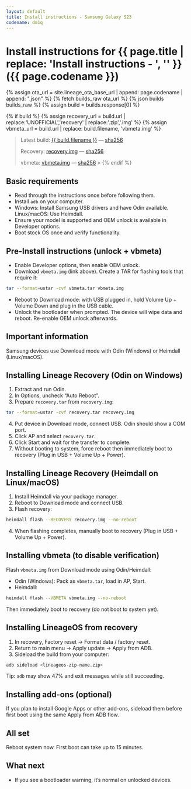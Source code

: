 ```yaml
---
layout: default
title: Install instructions - Samsung Galaxy S23
codename: dm1q
---
```


# Install instructions for {{ page.title | replace: 'Install instructions - ', '' }} ({{ page.codename }})

{% assign ota_url = site.lineage_ota_base_url | append: page.codename | append: ".json" %}
{% fetch builds_raw ota_url %}
{% json builds builds_raw %}
{% assign build = builds.response[0] %}

{% if build %}
{% assign recovery_url = build.url | replace:'UNOFFICIAL','recovery' | replace:'.zip','.img' %}
{% assign vbmeta_url = build.url | replace: build.filename, 'vbmeta.img' %}

> Latest build: <a href="{{ build.url }}">{{ build.filename }}</a> — <a href="{{ build.url }}.sha256">sha256</a>
>
> Recovery: <a href="{{ recovery_url }}">recovery.img</a> — <a href="{{ recovery_url }}.sha256">sha256</a>
>
> vbmeta: <a href="{{ vbmeta_url }}">vbmeta.img</a> — <a href="{{ vbmeta_url }}.sha256">sha256</a> > {% endif %}

## Basic requirements

- Read through the instructions once before following them.
- Install `adb` on your computer.
- Windows: Install Samsung USB drivers and have Odin available. Linux/macOS: Use Heimdall.
- Ensure your model is supported and OEM unlock is available in Developer options.
- Boot stock OS once and verify functionality.

## Pre-Install instructions (unlock + vbmeta)

- Enable Developer options, then enable OEM unlock.
- Download `vbmeta.img` (link above). Create a TAR for flashing tools that require it:

```bash
tar --format=ustar -cvf vbmeta.tar vbmeta.img
```

- Reboot to Download mode: with USB plugged in, hold Volume Up + Volume Down and plug in the USB cable.
- Unlock the bootloader when prompted. The device will wipe data and reboot. Re-enable OEM unlock afterwards.

## Important information

Samsung devices use Download mode with Odin (Windows) or Heimdall (Linux/macOS).

## Installing Lineage Recovery (Odin on Windows)

1. Extract and run Odin.
2. In Options, uncheck “Auto Reboot”.
3. Prepare `recovery.tar` from `recovery.img`:

```bash
tar --format=ustar -cvf recovery.tar recovery.img
```

4. Put device in Download mode, connect USB. Odin should show a COM port.
5. Click AP and select `recovery.tar`.
6. Click Start and wait for the transfer to complete.
7. Without booting to system, force reboot then immediately boot to recovery (Plug in USB + Volume Up + Power).

## Installing Lineage Recovery (Heimdall on Linux/macOS)

1. Install Heimdall via your package manager.
2. Reboot to Download mode and connect USB.
3. Flash recovery:

```bash
heimdall flash --RECOVERY recovery.img --no-reboot
```

4. When flashing completes, manually boot to recovery (Plug in USB + Volume Up + Power).

## Installing vbmeta (to disable verification)

Flash `vbmeta.img` from Download mode using Odin/Heimdall:

- Odin (Windows): Pack as `vbmeta.tar`, load in AP, Start.
- Heimdall:

```bash
heimdall flash --VBMETA vbmeta.img --no-reboot
```

Then immediately boot to recovery (do not boot to system yet).

## Installing LineageOS from recovery

1. In recovery, Factory reset → Format data / factory reset.
2. Return to main menu → Apply update → Apply from ADB.
3. Sideload the build from your computer:

```bash
adb sideload <lineageos-zip-name.zip>
```

Tip: `adb` may show 47% and exit messages while still succeeding.

## Installing add-ons (optional)

If you plan to install Google Apps or other add-ons, sideload them before first boot using the same Apply from ADB flow.

## All set

Reboot system now. First boot can take up to 15 minutes.

## What next

- If you see a bootloader warning, it’s normal on unlocked devices.
